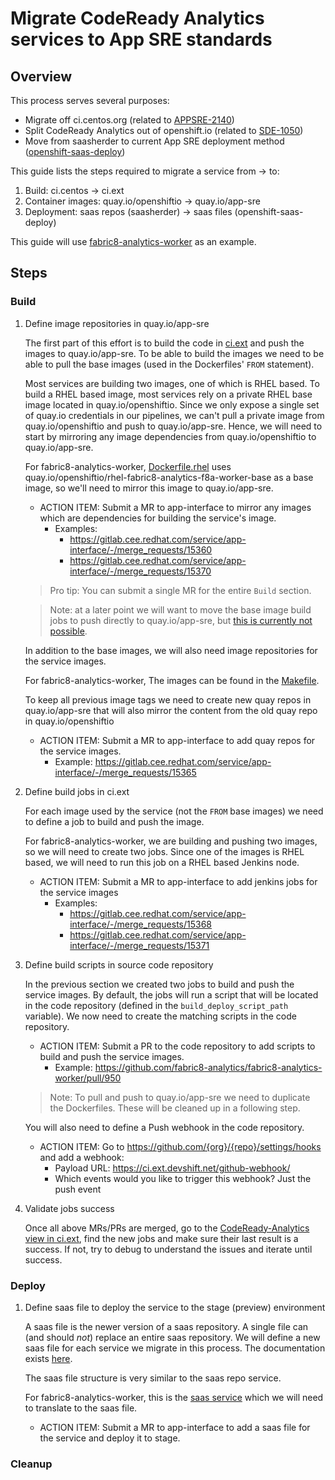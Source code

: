 # Migrate CodeReady Analytics services to App SRE standards

## Overview

This process serves several purposes:
- Migrate off ci.centos.org (related to [APPSRE-2140](https://issues.redhat.com/browse/APPSRE-2140))
- Split CodeReady Analytics out of openshift.io (related to [SDE-1050](https://issues.redhat.com/browse/SDE-1050))
- Move from saasherder to current App SRE deployment method ([openshift-saas-deploy](https://gitlab.cee.redhat.com/service/app-interface/-/blob/master/docs/app-sre/continuous-delivery-in-app-interface.md))

This guide lists the steps required to migrate a service from -> to:
1. Build: ci.centos -> ci.ext
1. Container images: quay.io/openshiftio -> quay.io/app-sre
1. Deployment: saas repos (saasherder) -> saas files (openshift-saas-deploy)

This guide will use [fabric8-analytics-worker](https://github.com/fabric8-analytics/fabric8-analytics-worker) as an example.

## Steps

### Build

1. Define image repositories in quay.io/app-sre

    The first part of this effort is to build the code in [ci.ext](https://ci.ext.devshift.net) and push the images to quay.io/app-sre. To be able to build the images we need to be able to pull the base images (used in the Dockerfiles' `FROM` statement).

    Most services are building two images, one of which is RHEL based. To build a RHEL based image, most services rely on a private RHEL base image located in quay.io/openshiftio. Since we only expose a single set of quay.io credentials in our pipelines, we can't pull a private image from quay.io/openshiftio and push to quay.io/app-sre. Hence, we will need to start by mirroring any image dependencies from quay.io/openshiftio to quay.io/app-sre.

    For fabric8-analytics-worker, [Dockerfile.rhel](https://github.com/fabric8-analytics/fabric8-analytics-worker/blob/f98ebb858e7383b06ae39163ef582b76373b06e3/Dockerfile.rhel) uses quay.io/openshiftio/rhel-fabric8-analytics-f8a-worker-base as a base image, so we'll need to mirror this image to quay.io/app-sre.

    * ACTION ITEM: Submit a MR to app-interface to mirror any images which are dependencies for building the service's image.
        * Examples:
            - https://gitlab.cee.redhat.com/service/app-interface/-/merge_requests/15360
            - https://gitlab.cee.redhat.com/service/app-interface/-/merge_requests/15370

    > Pro tip: You can submit a single MR for the entire `Build` section.

    > Note: at a later point we will want to move the base image build jobs to push directly to quay.io/app-sre, but [this is currently not possible](https://gitlab.cee.redhat.com/service/app-interface/-/blob/093bf933062f64565ebc93b3b63dd9f60104bbcf/data/services/openshift.io/cicd/ci-int/jobs.yaml#L47-55).

    In addition to the base images, we will also need image repositories for the service images.

    For fabric8-analytics-worker, The images can be found in the [Makefile](https://github.com/fabric8-analytics/fabric8-analytics-worker/blob/f98ebb858e7383b06ae39163ef582b76373b06e3/Makefile#L5-L11).

    To keep all previous image tags we need to create new quay repos in quay.io/app-sre that will also mirror the content from the old quay repo in quay.io/openshiftio

    * ACTION ITEM: Submit a MR to app-interface to add quay repos for the service images.
        * Example: https://gitlab.cee.redhat.com/service/app-interface/-/merge_requests/15365

1. Define build jobs in ci.ext

    For each image used by the service (not the `FROM` base images) we need to define a job to build and push the image.

    For fabric8-analytics-worker, we are building and pushing two images, so we will need to create two jobs. Since one of the images is RHEL based, we will need to run this job on a RHEL based Jenkins node.

    * ACTION ITEM: Submit a MR to app-interface to add jenkins jobs for the service images
        * Examples:
            - https://gitlab.cee.redhat.com/service/app-interface/-/merge_requests/15368
            - https://gitlab.cee.redhat.com/service/app-interface/-/merge_requests/15371

1. Define build scripts in source code repository

    In the previous section we created two jobs to build and push the service images. By default, the jobs will run a script that will be located in the code repository (defined in the `build_deploy_script_path` variable). We now need to create the matching scripts in the code repository.

    * ACTION ITEM: Submit a PR to the code repository to add scripts to build and push the service images.
        * Example: https://github.com/fabric8-analytics/fabric8-analytics-worker/pull/950

    > Note: To pull and push to quay.io/app-sre we need to duplicate the Dockerfiles. These will be cleaned up in a following step.

    You will also need to define a Push webhook in the code repository.

    * ACTION ITEM: Go to https://github.com/{org}/{repo}/settings/hooks and add a webhook:
        * Payload URL: https://ci.ext.devshift.net/github-webhook/
        * Which events would you like to trigger this webhook? Just the push event

1. Validate jobs success

    Once all above MRs/PRs are merged, go to the [CodeReady-Analytics view in ci.ext](https://ci.ext.devshift.net/view/codeready-analytics/), find the new jobs and make sure their last result is a success. If not, try to debug to understand the issues and iterate until success.

### Deploy

1. Define saas file to deploy the service to the stage (preview) environment

    A saas file is the newer version of a saas repository. A single file can (and should _not_) replace an entire saas repository. We will define a new saas file for each service we migrate in this process. The documentation exists [here](https://gitlab.cee.redhat.com/service/app-interface/-/blob/master/docs/app-sre/continuous-delivery-in-app-interface.md).

    The saas file structure is very similar to the saas repo service.

    For fabric8-analytics-worker, this is the [saas service](https://github.com/openshiftio/saas-analytics/blob/master/bay-services/worker.yaml) which we will need to translate to the saas file.

    * ACTION ITEM: Submit a MR to app-interface to add a saas file for the service and deploy it to stage.

### Cleanup
